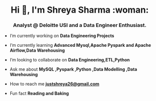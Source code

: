 
<h1 align="center">Hi 👋, I'm Shreya Sharma :woman: </h1>
<h3 align="center">Analyst @ Deloitte USI and a Data Engineer Enthusiast.</h3>

-  I’m currently working on **Data Engineering Projects** 

- I’m currently learning **Advanced Mysql,Apache Pyspark and Apache Airflow,Data Warehousing**

-  I’m looking to collaborate on **Data Engineering,ETL,Python**

-  Ask me about **MySQL ,Pyspark ,Python ,Data Modelling ,Data Warehousing**

-  How to reach me **justshreya26@gmail.com**

- Fun fact **Reading and Baking**
